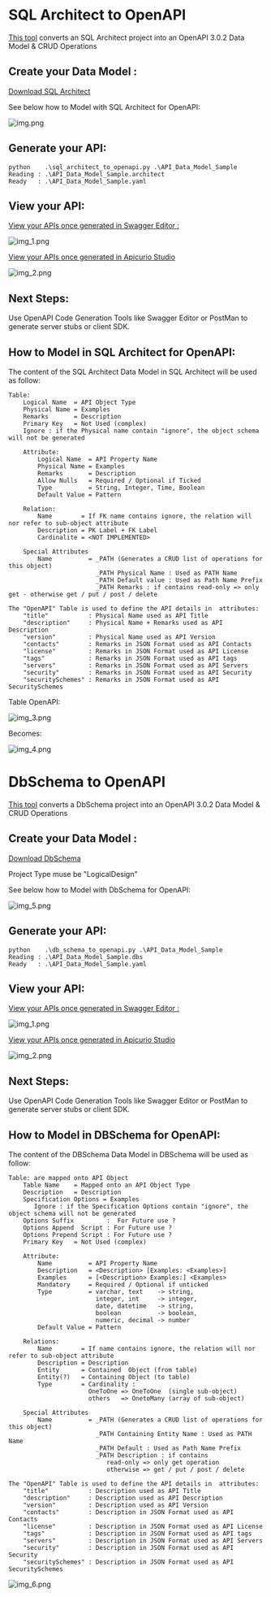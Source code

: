 
# SQL Architect to OpenAPI 

[This tool](https://github.com/bheuse/SQL_Architect_to_OpenAPI) converts an SQL Architect project into an OpenAPI 3.0.2 Data Model & CRUD Operations 

## Create your Data Model :

[Download SQL Architect](http://www.bestofbi.com/page/architect)

See below how to Model with SQL Architect for OpenAPI:

![img.png](img.png)

## Generate your API: 

    python    .\sql_architect_to_openapi.py .\API_Data_Model_Sample
    Reading : .\API_Data_Model_Sample.architect
    Ready   : .\API_Data_Model_Sample.yaml

## View your API: 

[View your APIs once generated in Swagger Editor : ](https://editor.swagger.io/)

![img_1.png](img_1.png)

[View your APIs once generated in Apicurio Studio](https://studio.apicur.io/)

![img_2.png](img_2.png)

## Next Steps:

Use OpenAPI Code Generation Tools like Swagger Editor or PostMan to generate server stubs or client SDK.

## How to Model in SQL Architect for OpenAPI:

The content of the SQL Architect Data Model in SQL Architect will be used as follow:



    Table:
        Logical Name  = API Object Type
        Physical Name = Examples    
        Remarks       = Description 
        Primary Key   = Not Used (complex)  
        Ignore : if the Physical name contain "ignore", the object schema will not be generated

        Attribute:
            Logical Name  = API Property Name
            Physical Name = Examples
            Remarks       = Description
            Allow Nulls   = Required / Optional if Ticked
            Type          = String, Integer, Time, Boolean
            Default Value = Pattern 

        Relation:
            Name        = If FK name contains ignore, the relation will nor refer to sub-object attribute
            Description = PK Label + FK Label
            Cardinalite = <NOT IMPLEMENTED>

        Special Attributes
            Name          = _PATH (Generates a CRUD list of operations for this object)
                            _PATH Physical Name : Used as PATH Name
                            _PATH Default value : Used as Path Name Prefix
                            _PATH Remarks : if contains read-only => only get - otherwise get / put / post / delete

    The "OpenAPI" Table is used to define the API details in  attributes:
        "title"           : Physical Name used as API Title
        "description"     : Physical Name + Remarks used as API Description
        "version"         : Physical Name used as API Version
        "contacts"        : Remarks in JSON Format used as API Contacts
        "license"         : Remarks in JSON Format used as API License
        "tags"            : Remarks in JSON Format used as API tags
        "servers"         : Remarks in JSON Format used as API Servers
        "security"        : Remarks in JSON Format used as API Security
        "securitySchemes" : Remarks in JSON Format used as API SecuritySchemes

Table OpenAPI:

![img_3.png](img_3.png)

Becomes:

![img_4.png](img_4.png)


# DbSchema to OpenAPI 

[This tool](https://github.com/bheuse/SQL_Architect_to_OpenAPI) converts a DbSchema project into an OpenAPI 3.0.2 Data Model & CRUD Operations 


## Create your Data Model :

[Download DbSchema](https://dbschema.com/)

Project Type muse be "LogicalDesign"

See below how to Model with DbSchema for OpenAPI:

![img_5.png](img_5.png)

## Generate your API: 

    python    .\db_schema_to_openapi.py .\API_Data_Model_Sample
    Reading : .\API_Data_Model_Sample.dbs
    Ready   : .\API_Data_Model_Sample.yaml

## View your API: 

[View your APIs once generated in Swagger Editor : ](https://editor.swagger.io/)

![img_1.png](img_1.png)

[View your APIs once generated in Apicurio Studio](https://studio.apicur.io/)

![img_2.png](img_2.png)

## Next Steps:

Use OpenAPI Code Generation Tools like Swagger Editor or PostMan to generate server stubs or client SDK.



## How to Model in DBSchema for OpenAPI:

The content of the DBSchema Data Model in DBSchema will be used as follow:


    Table: are mapped onto API Object 
        Table Name    = Mapped onto an API Object Type
        Description   = Description 
        Specification Options = Examples    
           Ignore : if the Specification Options contain "ignore", the object schema will not be generated
        Options Suffix         :  For Future use ?
        Options Append  Script : For Future use ?
        Options Prepend Script : For Future use ?
        Primary Key   = Not Used (complex)  

        Attribute:
            Name          = API Property Name
            Description   = <Description> [Examples: <Examples>]
            Examples      = [<Description> Examples:] <Examples>
            Mandatory     = Required / Optional if unticked
            Type          = varchar, text    -> string, 
                            integer, int     -> integer, 
                            date, datetime   -> string, 
                            boolean          -> boolean, 
                            numeric, decimal -> number
            Default Value = Pattern 

        Relations:
            Name        = If name contains ignore, the relation will nor refer to sub-object attribute
            Description = Description
            Entity      = Contained  Object (from table)
            Entity(?)   = Containing Object (to table)
            Type        = Cardinality : 
                          OneToOne => OneToOne  (single sub-object) 
                          others   => OnetoMany (array of sub-object)

        Special Attributes
            Name          = _PATH (Generates a CRUD list of operations for this object)
                            _PATH Containing Entity Name : Used as PATH Name
                            _PATH Default : Used as Path Name Prefix
                            _PATH Description : if contains 
                               read-only => only get operation 
                               otherwise => get / put / post / delete

    The "OpenAPI" Table is used to define the API details in  attributes:
        "title"           : Description used as API Title
        "description"     : Description used as API Description
        "version"         : Description used as API Version
        "contacts"        : Description in JSON Format used as API Contacts
        "license"         : Description in JSON Format used as API License
        "tags"            : Description in JSON Format used as API tags
        "servers"         : Description in JSON Format used as API Servers
        "security"        : Description in JSON Format used as API Security
        "securitySchemes" : Description in JSON Format used as API SecuritySchemes

![img_6.png](img_6.png)